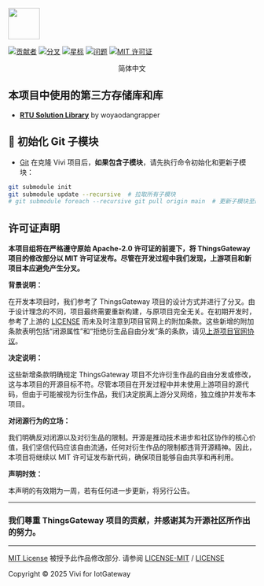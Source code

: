 
<p>
  <img width="64px" height="auto" style=" filter:
    drop-shadow( 1px  1px 0px white) 
    drop-shadow(-1px -1px 0px white) 
    drop-shadow( 1px -1px 0px white) 
    drop-shadow(-1px  1px 0px white);" src="https://raw.githubusercontent.com/woyaodangrapper/vivi-iotgateway/develop/docs/image/mascot.svg"/><br/>
</p>
<!-- PROJECT SHIELDS -->

[![贡献者][contributors-shield]][contributors-url] 
[![分叉][forks-shield]][forks-url] 
[![星标][stars-shield]][stars-url] 
[![问题][issues-shield]][issues-url] 
[![MIT 许可证][license-shield]][license-url]

<!-- **声明：** vivi 是基于 [**ThingsGateway**](https://github.com/ThingsGateway/ThingsGateway) 分叉设计。目的在于在物联网寻找更好的链接应用方案。 -->

<!-- PROJECT LOGO -->

<p align="center">
简体中文
   <!--  |
 English -->
</p>

## 本项目中使用的第三方存储库和库

- [**RTU Solution Library**](https://github.com/woyaodangrapper/RTU_Solution) by woyaodangrapper


## 🔄 初始化 Git 子模块
- [Git](https://git-scm.com/)
在克隆 Vivi 项目后，**如果包含子模块**，请先执行命令初始化和更新子模块：

````bash
git submodule init
git submodule update --recursive  # 拉取所有子模块
# git submodule foreach --recursive git pull origin main  # 更新子模块至最新版本
````
<!-- <div  align="center">

[**开发人员文档**](https://github.com/woyaodangrapper/vivi-iotgateway/issues) :earth_asia: [**报告Bug**](https://github.com/woyaodangrapper/vivi-iotgateway/issues) :earth_asia: [**查看发布**](https://github.com/woyaodangrapper/vivi-iotgateway/releases) :earth_asia: [**建议新功能**](https://github.com/woyaodangrapper/vivi-iotgateway/issues) :earth_asia:

</div>

## **下载发布版本**

[<img src="https://user-images.githubusercontent.com/30566970/172445052-b0e62327-1d2e-4663-bc0f-af50c7f23615.svg" width="320"/>](https://github.com/woyaodangrapper/vivi-iotgateway/releases/download/)
> **注**: 很抱歉现在没有发布版. 


[<img src="https://user-images.githubusercontent.com/30566970/172445153-d098de0d-1236-4124-8e13-05000b374eb6.svg" width="320"/>](https://github.com/woyaodangrapper/vivi-iotgateway/releases/download/)
> **注**: 很抱歉现在没有开发版.

要查看所有版本， [**单击此处**](https://github.com/woyaodangrapper/vivi-iotgateway/releases).

# 如何支持这个项目？

虽然支持并不是义务，但我们始终感激不尽，并因此受到激励，投入更多时间保持该项目及其他项目的活力。因此，如果你决定支持我们，可以通过以下方式进行 😊

- 提供美工指导：帮助我们提升软件的视觉设计和用户体验。
- 提供更多的下载源资料：为我们的用户提供更多可靠的下载源。
- 提供软件翻译：帮助我们将软件翻译成更多语言，以便更多人使用。
- 贡献代码：如果你是开发者，可以提交代码或改进现有功能。
- 提供反馈：分享你的使用体验和建议，以帮助我们改进软件。

感谢你的支持！每一份贡献都让这个项目变得更好。😊 -->


## 许可证声明

**本项目组将在严格遵守原始 Apache-2.0 许可证的前提下，将 ThingsGateway 项目的修改部分以 MIT 许可证发布。尽管在开发过程中我们发现，上游项目和新项目本应避免产生分叉。**

**背景说明：**

在开发本项目时，我们参考了 ThingsGateway 项目的设计方式并进行了分叉。由于设计理念的不同，项目最终需要重新构建，与原项目完全无关。在初期开发时，参考了上游的 [LICENSE](https://github.com/woyaodangrapper/vivi-iotgateway/blob/master/docs/LICENSE/LICENSE_ThingsGateway.md) 而未及时注意到项目官网上的附加条款。这些新增的附加条款表明包括“闭源属性”和“拒绝衍生品自由分发”条的条款，请见[上游项目官网协议](https://web.archive.org/web/20250413011714/https://thingsgateway.cn/docs/1/#1-%E6%8E%88%E6%9D%83%E8%8C%83%E5%9B%B4)。


**决定说明：** 

这些新增条款明确规定 ThingsGateway 项目不允许衍生作品的自由分发或修改，这与本项目的开源目标不符。尽管本项目在开发过程中并未使用上游项目的源代码，但由于可能被视为衍生作品，我们决定脱离上游分叉网络，独立维护并发布本项目。

**对闭源行为的立场：**

我们明确反对闭源以及对衍生品的限制。开源是推动技术进步和社区协作的核心价值，我们坚信代码应该自由流通，任何对衍生作品的限制都违背开源精神。因此，本项目将继续以 MIT 许可证发布新代码，确保项目能够自由共享和再利用。

**声明时效：**

本声明的有效期为一周，若有任何进一步更新，将另行公告。

---
### 我们尊重 ThingsGateway 项目的贡献，并感谢其为开源社区所作出的努力。
---

[MIT License](https://mit-license.org/) 被授予此作品修改部分. 请参阅 [LICENSE-MIT](LICENSE) / [LICENSE](https://github.com/woyaodangrapper/vivi-iotgateway/blob/master/docs/LICENSE/LICENSE_ThingsGateway.md)  


Copyright © 2025 Vivi for IotGateway

<!-- links -->
[contributors-shield]: https://img.shields.io/github/contributors/woyaodangrapper/vivi-iotgateway.svg?style=flat-square
[contributors-url]: https://github.com/woyaodangrapper/vivi-iotgateway/graphs/contributors
[forks-shield]: https://img.shields.io/github/forks/woyaodangrapper/vivi-iotgateway.svg?style=flat-square
[forks-url]: https://github.com/woyaodangrapper/vivi-iotgateway/network/members
[stars-shield]: https://img.shields.io/github/stars/woyaodangrapper/vivi-iotgateway.svg?style=flat-square
[stars-url]: https://github.com/woyaodangrapper/vivi-iotgateway/stargazers
[issues-shield]: https://img.shields.io/github/issues/woyaodangrapper/vivi-iotgateway.svg?style=flat-square
[issues-url]: https://img.shields.io/github/issues/woyaodangrapper/vivi-iotgateway.svg
[license-shield]: https://img.shields.io/github/license/woyaodangrapper/vivi-iotgateway.svg?style=flat-square
[license-url]: https://github.com/woyaodangrapper/vivi-iotgateway/blob/master/LICENSE.md
